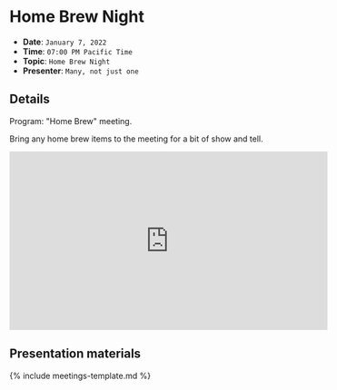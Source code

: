 # Home Brew Night

* **Date**: `January 7, 2022`
* **Time**: `07:00 PM Pacific Time`
* **Topic**: `Home Brew Night`
* **Presenter**: `Many, not just one`

## Details

Program: "Home Brew" meeting.

Bring any home brew items to the meeting for a bit of show and tell.

<iframe width="560" height="315" src="https://www.youtube.com/embed/bT5eKlrReQY?si=n3TV4xZZjzIHqLCc" title="YouTube video player" frameborder="0" allow="accelerometer; autoplay; clipboard-write; encrypted-media; gyroscope; picture-in-picture; web-share" referrerpolicy="strict-origin-when-cross-origin" allowfullscreen></iframe>

## Presentation materials

{% include meetings-template.md %}

